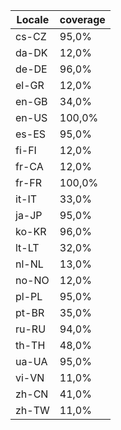 ﻿| Locale | coverage |
| ------ | -------- |
| cs-CZ | 95,0% |
| da-DK | 12,0% |
| de-DE | 96,0% |
| el-GR | 12,0% |
| en-GB | 34,0% |
| en-US | 100,0% |
| es-ES | 95,0% |
| fi-FI | 12,0% |
| fr-CA | 12,0% |
| fr-FR | 100,0% |
| it-IT | 33,0% |
| ja-JP | 95,0% |
| ko-KR | 96,0% |
| lt-LT | 32,0% |
| nl-NL | 13,0% |
| no-NO | 12,0% |
| pl-PL | 95,0% |
| pt-BR | 35,0% |
| ru-RU | 94,0% |
| th-TH | 48,0% |
| ua-UA | 95,0% |
| vi-VN | 11,0% |
| zh-CN | 41,0% |
| zh-TW | 11,0% |
